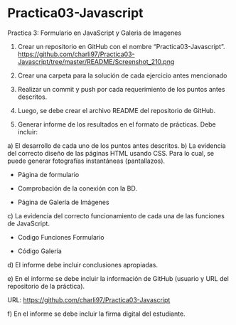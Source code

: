 # Practica03-Javascript
Practica 3: Formulario en JavaScript y Galeria de Imagenes
1.	Crear un repositorio en GitHub con el nombre “Practica03-Javascript”.
 https://github.com/charli97/Practica03-Javascript/tree/master/README/Screenshot_210.png
2.	Crear una carpeta para la solución de cada ejercicio antes mencionado
 
3.	Realizar un commit y push por cada requerimiento de los puntos antes descritos. 

4.	Luego, se debe crear el archivo README del repositorio de GitHub.

5.	Generar informe de los resultados en el formato de prácticas. Debe incluir:

a)	El desarrollo de cada uno de los puntos antes descritos.
b)	La evidencia del correcto diseño de las páginas HTML usando CSS. Para lo cual, se puede generar fotografías instantáneas (pantallazos). 
-	Página de formulario 

 

-	Comprobación de la conexión con la BD.
 
-	Página de Galería de Imágenes
 



c)	La evidencia del correcto funcionamiento de cada una de las funciones de JavaScript. 
-	Codigo Funciones Formulario
 
 
 
 
-	Código Galería

 

d)	El informe debe incluir conclusiones apropiadas. 

e)	En el informe se debe incluir la información de GitHub (usuario y URL del repositorio de la práctica).

URL: https://github.com/charli97/Practica03-Javascript

f)	En el informe se debe incluir la firma digital del estudiante. 
